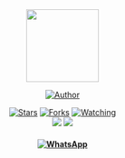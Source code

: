 <div align="center">
<a href="https://github.com/TaufiqStark"><img src="https://avatars.githubusercontent.com/u/48915546?v=4" height="128" width="128" /></a>
</p>

<p align="center">
  <a href="https://github.com/TaufiqStark"><img title="Author" src="https://img.shields.io/badge/Author-TaufiqStark-purple.svg?style=for-the-badge&logo=github" /></a>
</p>

<p align="center">
  <a href="https://github.com/TaufiqStark/TaufiqStark.github.io"><img title="Stars" src="https://img.shields.io/github/stars/TaufiqStark/TaufiqStark.github.io?color=red&style=flat-square" /></a>
  <a href="https://github.com/TaufiqStark/TaufiqStark.github.io/network/members"><img title="Forks" src="https://img.shields.io/github/forks/TaufiqStark/TaufiqStark.github.io?color=red&style=flat-square" /></a>
  <a href="https://github.com/TaufiqStark/TaufiqStark.github.io"><img title="Watching" src="https://img.shields.io/github/watchers/TaufiqStark/TaufiqStark.github.io?label=watchers&color=blue&style=flat-square" /></a> <br>
  <img src="https://img.shields.io/github/repo-size/TaufiqStark/TaufiqStark.github.io" />
  <a href="https://www.codefactor.io/repository/github/TaufiqStark/TaufiqStark.github.io"><img src="https://www.codefactor.io/repository/github/taufiqstark/taufiqstark.github.io/badge" /></a>
</p>

<h4 align="center">
  <a href="https://chat.whatsapp.com/GLhL490gv5p2DcXT1CmdEd"><img alt="WhatsApp" src="https://img.shields.io/badge/WhatsApp%20Group-25D366?style=for-the-badge&logo=whatsapp&logoColor=white"/></a>
</a>
</h4>
</div>

